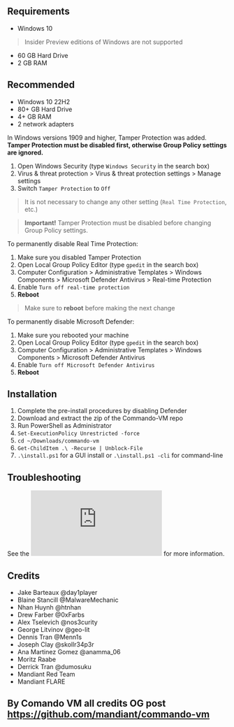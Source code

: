 ## Requirements
* Windows 10
> Insider Preview editions of Windows are not supported
* 60 GB Hard Drive
* 2 GB RAM

## Recommended
* Windows 10 22H2
* 80+ GB Hard Drive
* 4+ GB RAM
* 2 network adapters
  
In Windows versions 1909 and higher, Tamper Protection was added.
**Tamper Protection must be disabled first, otherwise Group Policy settings are ignored.**

1. Open Windows Security (type `Windows Security` in the search box)
1. Virus & threat protection > Virus & threat protection settings > Manage settings
1. Switch `Tamper Protection` to `Off` 
> It is not necessary to change any other setting (`Real Time Protection`, etc.)

> **Important!** Tamper Protection must be disabled before changing Group Policy settings.

To permanently disable Real Time Protection:

1. Make sure you disabled Tamper Protection
1. Open Local Group Policy Editor (type `gpedit` in the search box)
1. Computer Configuration > Administrative Templates > Windows Components > Microsoft Defender Antivirus > Real-time Protection
1. Enable `Turn off real-time protection`
1. **Reboot**
> Make sure to **reboot** before making the next change

To permanently disable Microsoft Defender:

1. Make sure you rebooted your machine
1. Open Local Group Policy Editor (type `gpedit` in the search box)
1. Computer Configuration > Administrative Templates > Windows Components > Microsoft Defender Antivirus
1. Enable `Turn off Microsoft Defender Antivirus`
1. **Reboot**

  [1]: https://stackoverflow.com/questions/62174426/how-to-permanently-disable-windows-defender-real-time-protection-with-gpo

## Installation 
1. Complete the pre-install procedures by disabling Defender
1. Download and extract the zip of the Commando-VM repo
1. Run PowerShell as Administrator
1. `Set-ExecutionPolicy Unrestricted -force`
1. `cd ~/Downloads/commando-vm`
1. `Get-ChildItem .\ -Recurse | Unblock-File`
1. `.\install.ps1` for a GUI install or `.\install.ps1 -cli` for command-line

## Troubleshooting
See the ![troubleshooting documentation](https://github.com/mandiant/commando-vm/blob/main/Docs/Troubleshooting.md) for more information.

## Credits

- Jake Barteaux         @day1player
- Blaine Stancill       @MalwareMechanic
- Nhan Huynh            @htnhan
- Drew Farber           @0xFarbs
- Alex Tselevich        @nos3curity
- George Litvinov       @geo-lit
- Dennis Tran           @Menn1s
- Joseph Clay           @skollr34p3r
- Ana Martinez Gomez    @anamma_06
- Moritz Raabe
- Derrick Tran          @dumosuku
- Mandiant Red Team
- Mandiant FLARE

## By Comando VM all credits OG post https://github.com/mandiant/commando-vm
